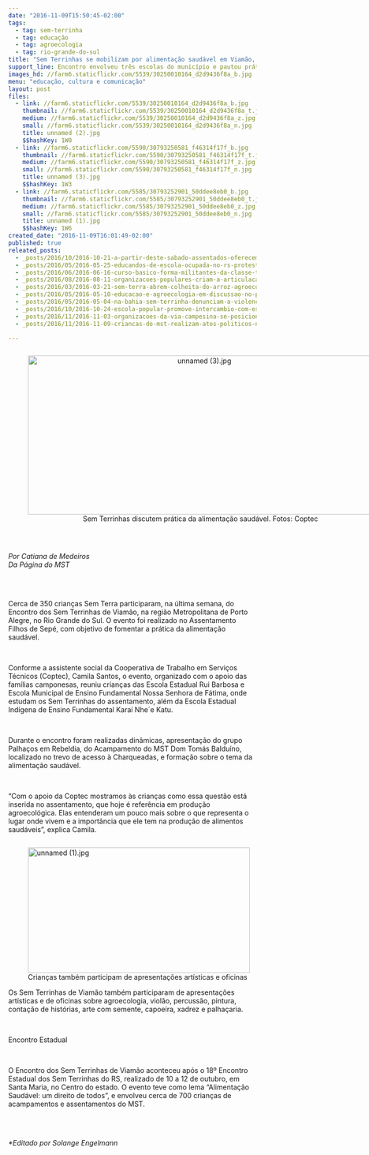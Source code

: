 ```yaml
---
date: "2016-11-09T15:50:45-02:00"
tags:
  - tag: sem-terrinha
  - tag: educação
  - tag: agroecologia
  - tag: rio-grande-do-sul
title: "Sem Terrinhas se mobilizam por alimentação saudável em Viamão, no RS"
support_line: Encontro envolveu três escolas do município e pautou práticas agroecológicas que são realizadas no Assentamento Filhos de Sepé
images_hd: //farm6.staticflickr.com/5539/30250010164_d2d9436f8a_b.jpg
menu: "educação, cultura e comunicação"
layout: post
files:
  - link: //farm6.staticflickr.com/5539/30250010164_d2d9436f8a_b.jpg
    thumbnail: //farm6.staticflickr.com/5539/30250010164_d2d9436f8a_t.jpg
    medium: //farm6.staticflickr.com/5539/30250010164_d2d9436f8a_z.jpg
    small: //farm6.staticflickr.com/5539/30250010164_d2d9436f8a_n.jpg
    title: unnamed (2).jpg
    $$hashKey: 1W0
  - link: //farm6.staticflickr.com/5590/30793250581_f46314f17f_b.jpg
    thumbnail: //farm6.staticflickr.com/5590/30793250581_f46314f17f_t.jpg
    medium: //farm6.staticflickr.com/5590/30793250581_f46314f17f_z.jpg
    small: //farm6.staticflickr.com/5590/30793250581_f46314f17f_n.jpg
    title: unnamed (3).jpg
    $$hashKey: 1W3
  - link: //farm6.staticflickr.com/5585/30793252901_50ddee8eb0_b.jpg
    thumbnail: //farm6.staticflickr.com/5585/30793252901_50ddee8eb0_t.jpg
    medium: //farm6.staticflickr.com/5585/30793252901_50ddee8eb0_z.jpg
    small: //farm6.staticflickr.com/5585/30793252901_50ddee8eb0_n.jpg
    title: unnamed (1).jpg
    $$hashKey: 1W6
created_date: "2016-11-09T16:01:49-02:00"
published: true
releated_posts:
  - _posts/2016/10/2016-10-21-a-partir-deste-sabado-assentados-oferecem-sementes-agroecologicas-na-feira-da-redencao.md
  - _posts/2016/05/2016-05-25-educandos-de-escola-ocupada-no-rs-protestam-em-defesa-da-educacao-publica.md
  - _posts/2016/06/2016-06-16-curso-basico-forma-militantes-da-classe-trabalhadora-no-rio-grande-do-sul.md
  - _posts/2016/08/2016-08-11-organizacoes-populares-criam-a-articulacao-em-defesa-da-educacao-do-campo-no-rs.md
  - _posts/2016/03/2016-03-21-sem-terra-abrem-colheita-do-arroz-agroecologico-no-rs.md
  - _posts/2016/05/2016-05-10-educacao-e-agroecologia-em-discussao-no-parana.md
  - _posts/2016/05/2016-05-04-na-bahia-sem-terrinha-denunciam-a-violencia-no-campo.md
  - _posts/2016/10/2016-10-24-escola-popular-promove-intercambio-com-estudantes-da-rede-estadual-de-ensino.md
  - _posts/2016/11/2016-11-03-organizacoes-da-via-campesina-se-posicionam-contra-a-privatizacao-da-universidade-estadual-do-rio-grande-do-norte.md
  - _posts/2016/11/2016-11-09-criancas-do-mst-realizam-atos-politicos-na-capital-paranaense.md

---
```

<div style="text-align:center">
<figure class="image" style="display:inline-block"><img alt="unnamed (3).jpg" height="322" src="//farm6.staticflickr.com/5590/30793250581_f46314f17f_b.jpg" width="700" />
<figcaption>Sem Terrinhas discutem pr&aacute;tica da alimenta&ccedil;&atilde;o saud&aacute;vel. Fotos: Coptec</figcaption>
</figure>
</div>

<p>&nbsp;</p>

<p><em>Por Catiana de Medeiros<br />
Da P&aacute;gina do MST</em></p>

<p><br />
&nbsp;</p>

<p>Cerca de 350 crian&ccedil;as Sem Terra participaram, na &uacute;ltima semana, do Encontro dos Sem Terrinhas de Viam&atilde;o, na regi&atilde;o Metropolitana de Porto Alegre, no Rio Grande do Sul. O evento foi realizado no Assentamento Filhos de Sep&eacute;, com objetivo de fomentar a pr&aacute;tica da alimenta&ccedil;&atilde;o saud&aacute;vel.</p>

<p>&nbsp;</p>

<p>Conforme a assistente social da Cooperativa de Trabalho em Servi&ccedil;os T&eacute;cnicos (Coptec), Camila Santos, o evento, organizado com o apoio das fam&iacute;lias camponesas, reuniu crian&ccedil;as das Escola Estadual Rui Barbosa e Escola Municipal de Ensino Fundamental Nossa Senhora de F&aacute;tima, onde estudam os Sem Terrinhas do assentamento, al&eacute;m da Escola Estadual Ind&iacute;gena de Ensino Fundamental Kara&iacute; Nhe&acute;e Katu.</p>

<p>&nbsp;</p>

<p>Durante o encontro foram realizadas din&acirc;micas, apresenta&ccedil;&atilde;o do grupo Palha&ccedil;os em Rebeldia, do Acampamento do MST Dom Tom&aacute;s Baldu&iacute;no, localizado no trevo de acesso &agrave; Charqueadas, e forma&ccedil;&atilde;o sobre o tema da alimenta&ccedil;&atilde;o saud&aacute;vel.</p>

<p>&nbsp;</p>

<p>&ldquo;Com o apoio da Coptec mostramos &agrave;s crian&ccedil;as como essa quest&atilde;o est&aacute; inserida no assentamento, que hoje &eacute; refer&ecirc;ncia em produ&ccedil;&atilde;o agroecol&oacute;gica. Elas entenderam um pouco mais sobre o que representa o lugar onde vivem e a import&acirc;ncia que ele tem na produ&ccedil;&atilde;o de alimentos saud&aacute;veis&rdquo;, explica Camila.</p>

<figure class="image" style="float:left"><img alt="unnamed (1).jpg" height="254" src="//farm6.staticflickr.com/5585/30793252901_50ddee8eb0_b.jpg" width="450" />
<figcaption>Crian&ccedil;as tamb&eacute;m participam de apresenta&ccedil;&otilde;es art&iacute;sticas e oficinas</figcaption>
</figure>

<p>Os Sem Terrinhas de Viam&atilde;o tamb&eacute;m participaram de apresenta&ccedil;&otilde;es art&iacute;sticas e de oficinas sobre agroecologia, viol&atilde;o, percuss&atilde;o, pintura, conta&ccedil;&atilde;o de hist&oacute;rias, arte com semente, capoeira, xadrez e palha&ccedil;aria.</p>

<p>&nbsp;</p>

<p>Encontro Estadual</p>

<p>&nbsp;</p>

<p>O Encontro dos Sem Terrinhas de Viam&atilde;o aconteceu ap&oacute;s o 18&ordm; Encontro Estadual dos Sem Terrinhas do RS, realizado de 10 a 12 de outubro, em Santa Maria, no Centro do estado. O evento teve como lema &ldquo;Alimenta&ccedil;&atilde;o Saud&aacute;vel: um direito de todos&rdquo;, e envolveu cerca de 700 crian&ccedil;as de acampamentos e assentamentos do MST.</p>

<p>&nbsp;</p>

<p><br />
<em>*Editado por Solange Engelmann</em></p>
